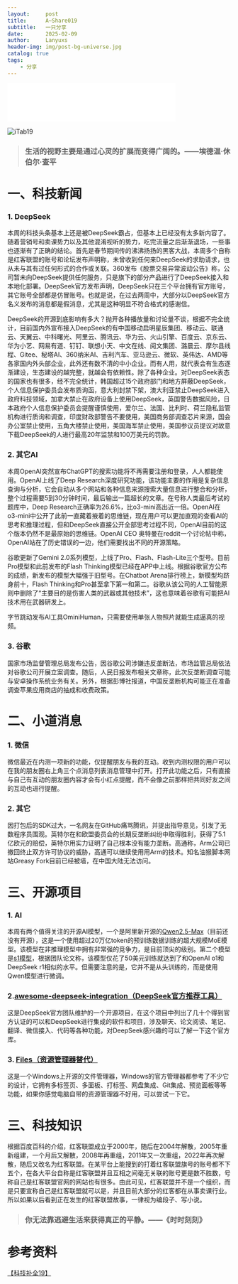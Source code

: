 ```yaml
---
layout:     post
title:      A~Share019
subtitle:   一只分享
date:       2025-02-09
author:     Lanyuxs
header-img: img/post-bg-universe.jpg
catalog: true
tags:
    - 分享
---
```


<iframe frameborder="no" border="0" marginwidth="0" marginheight="0" width=380 height=86 src="//music.163.com/outchain/player?type=2&id=35617292&auto=0&height=66"></iframe>

![iTab19](https://p.ipic.vip/f9d2sd.webp)

> ### 生活的视野主要是通过心灵的扩展而变得广阔的。——埃德温·休伯尔·查平

# 一、科技新闻

### 1. DeepSeek

本周的科技头条基本上还是被DeepSeek霸占，但基本上已经没有太多新内容了。随着营销号和卖课势力以及其他混淆视听的势力，吃完流量之后渐渐退场，一些事也逐渐有了正确的结论。首先是春节期间传的沸沸扬扬的黑客大战，本周多个自称是红客联盟的账号和论坛发布声明称，未曾收到任何来DeepSeek的求助请求，也从未与其有过任何形式的合作或关联。360发布《股票交易异常波动公告》称，公司暂未向DeepSeek提供任何服务，只是旗下的部分产品进行了DeepSeek接入和本地化部署。DeepSeek官方发布声明，DeepSeek只在三个平台拥有官方账号，其它账号全部都是仿冒账号。也就是说，在过去两周中，大部分以DeepSeek官方名义发布的消息都是假消息，尤其是这种明显不符合格式的感谢信。

DeepSeek的开源到底影响有多大？抛开各种播放量和讨论量不谈，根据不完全统计，目前国内外宣布接入DeepSeek的有中国移动启明星辰集团、移动云、联通云、天翼云、中科曙光、阿里云、腾讯云、华为云、火山引擎、百度云、京东云、华为小艺、网易有道、钉钉、联想小天、中文在线、阅文集团、潞晨云、摩尔县线程、Gitee、秘塔AI、360纳米AI、吉利汽车、亚马逊云、微软、英伟达、AMD等各家国内外头部企业，此外还有数不清的中小企业。而有人用，就代表会有生态逐渐建设，生态建设的越完整，就越会有依赖性。除了各种企业。对DeepSeek表态的国家也有很多，经不完全统计，韩国超过15个政府部门和地方屏蔽DeepSeek，个人信息保护委员会发布质询函，意大利封禁下架，澳大利亚禁止DeepSeek进入政府科技领域，加拿大禁止在政府设备上使用DeepSeek，英国警告数据风险，日本政府个人信息保护委员会提醒谨慎使用，爱尔兰、法国、比利时、荷兰隐私监管机构进行质询和调查，印度财政部警告不要使用，美国商务部调查芯片来源，国会办公室禁止使用，五角大楼禁止使用，美国海军禁止使用，美国参议员提议对故意下载DeepSeek的人进行最高20年监禁和100万美元的罚款。

### 2. 其它AI

本周OpenAI突然宣布ChatGPT的搜索功能将不再需要注册和登录，人人都能使用。OpenAI上线了Deep Research深度研究功能，该功能主要的作用是复杂信息查询与分析，它会自动从多个网站和各种信息来源搜索大量信息进行整合和分析，整个过程需要5到30分钟时间，最后输出一篇超长的文章。在号称人类最后考试的题库中，Deep Research正确率为26.6%，比o3-mini高出近一倍。OpenAI在o3-mini中公开了此前一直藏着掖着的思维链，现在用户可以更加直观的查看AI的思考和推理过程，但和DeepSeek直接公开全部思考过程不同，OpenAI目前的这个版本仍然不是最原始的思维链。OpenAI CEO 奥特曼在reddit一个讨论帖中称，OpenAI站在了历史错误的一边，他们需要找出不同的开源策略。

谷歌更新了Gemini 2.0系列模型，上线了Pro、Flash、Flash-Lite三个型号。目前Pro模型和此前发布的Flash Thinking模型已经在APP中上线。根据谷歌官方公布的成绩，新发布的模型大幅强于旧型号。在Chatbot Arena排行榜上，新模型均跻身前十，Flash Thinking和Pro甚至拿下第一和第二。谷歌从该公司的人工智能原则中删除了“主要目的是伤害人类的武器或其他技术”，这也意味着谷歌有可能把AI技术用在武器研发上。

字节跳动发布AI工具OminiHuman，只需要使用单张人物照片就能生成逼真的视频。

### 3. 谷歌

国家市场监督管理总局发布公告，因谷歌公司涉嫌违反垄断法，市场监管总局依法对谷歌公司开展立案调查。随后，人民日报发布相关文章称，此次反垄断调查可能与安卓操作系统业务有关。另外，根据彭博社报道，中国反垄断机构可能正在准备调查苹果应用商店的抽成和收费政策。

# 二、小道消息

### 1. 微信

微信最近在内测一项新的功能，仅提醒朋友与我的互动。收到内测权限的用户可以在我的朋友圈右上角三个点消息列表消息管理中打开。打开此功能之后，只有直接与自己有互动的朋友圈内容才会有小红点提醒，而不会像之前那样把共同好友之间的互动也进行提醒。

### 2. 其它

因打包后的SDK过大，一名网友在GitHub痛骂腾讯，并提出指导意见，引发了无数程序员围观。英特尔在和欧盟委员会的长期反垄断纠纷中取得胜利，获得了5.1亿欧元的赔偿，英特尔用实力证明了自己根本没有能力垄断。高通称，Arm公司已撤回终止双方许可协议的威胁，高通可以继续使用用Arm的技术。知名油猴脚本网站Greasy Fork目前已经被墙，在中国大陆无法访问。

# 三、开源项目

### 1. AI

本周有两个值得关注的开源AI模型，一个是阿里新开源的[Qwen2.5-Max](https://qwenlm.github.io/zh/blog/qwen2.5-max/)（目前还没有开源），这是一个使用超过20万亿token的预训练数据训练的超大规模MoE模型。该模型在非推理模型中拥有非常强的竞争力，是目前顶尖的级别。第二个模型是[s1模型](https://github.com/simplescaling/s1)，根据团队论文称，该模型仅花了50美元训练就达到了和OpenAI o1和DeepSeek r1相似的水平。但需要注意的是，它并不是从头训练的，而是使用Qwen模型进行微调。

### 2.[awesome-deepseek-integration（DeepSeek官方推荐工具）](https://github.com/deepseek-ai/awesome-deepseek-integration)

这是DeepSeek官方团队维护的一个开源项目，在这个项目中列出了几十个得到官方认证的可以和DeepSeek进行集成的软件和项目，涉及聊天、论文阅读、笔记、翻译、微信接入、代码等各种功能，对DeepSeek感兴趣的可以了解一下这个官方库。 

### 3. [Files（资源管理器替代）](https://github.com/files-community/files/)

这是一个Windows上开源的文件管理器，Windows的官方管理器都参考了不少它的设计，它拥有多标签页、多面板、打标签、网盘集成、Git集成、预览面板等等功能，如果你感觉电脑自带的资源管理器不好用，可以尝试一下它。

# 三、科技知识

根据百度百科的介绍，红客联盟成立于2000年，随后在2004年解散，2005年重新组建，一个月后又解散，2008年再重组，2011年又一次重组，2022年再次解散，随后又改名为红客联盟。在某平台上能搜到的打着红客联盟旗号的账号都不下五个，在各大平台自称是红客联盟并且互相之间毫无关联的账号更是数不胜数，号称自己是红客联盟官网的网站也有很多。由此可见，红客联盟并不是一个组织，而是只要宣称自己是红客联盟就可以是，并且目前大部分的红客都在从事卖课行业。所以如果以后看到正在发生的红客联盟故事，一律视为编段子、写小说。

> ### 你无法靠逃避生活来获得真正的平静。——《时时刻刻》

# 参考资料

[【科技补全19】](https://b23.tv/2MJJneW)